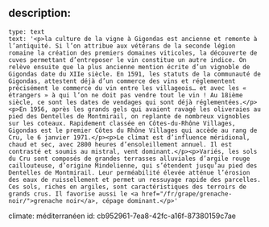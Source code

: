description:
  -
    type: text
    text: '<p>la culture de la vigne à Gigondas est ancienne et remonte à l’antiquité. Si l’on attribue aux vétérans de la seconde légion romaine la création des premiers domaines viticoles, la découverte de cuves permettant d’entreposer le vin constitue un autre indice. On relève ensuite que la plus ancienne mention écrite d’un vignoble de Gigondas date du XIIe siècle. En 1591, les statuts de la communauté de Gigondas, attestent déjà d’un commerce des vins et réglementent précisément le commerce du vin entre les villageois… et avec les « étrangers » à qui l’on ne doit pas vendre tout le vin ! Au 18ième siècle, ce sont les dates de vendages qui sont déjà réglementées.</p><p>En 1956, après les grands gels qui avaient ravagé les oliveraies au pied des Dentelles de Montmirail, on replante de nombreux vignobles sur les coteaux. Rapidement classée en Côtes-du-Rhône Villages, Gigondas est le premier Côtes du Rhône Villages qui accède au rang de Cru, le 6 janvier 1971.</p><p>Le climat est d’influence méridional, chaud et sec, avec 2800 heures d’ensoleillement annuel. Il est contrasté et soumis au mistral, vent dominant.</p><p>Variés, les sols du Cru sont composés de grandes terrasses alluviales d’argile rouge caillouteuse, d’origine Mindelienne, qui s’étendent jusqu’au pied des Dentelles de Montmirail. Leur perméabilité élevée atténue l’érosion des eaux de ruissellement et permet un ressuyage rapide des parcelles. Ces sols, riches en argiles, sont caractéristiques des terroirs de grands crus. Il favorise aussi le <a href="/fr/grape/grenache-noir/">grenache noir</a>, cépage dominant.</p>'
climate: méditerranéen
id: cb952961-7ea8-42fc-a16f-87380159c7ae
